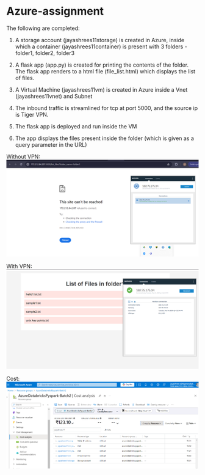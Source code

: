 # Azure-assignment
The following are completed:

1. A storage account (jayashrees11storage) is created in Azure,
   inside which a container (jayashrees11container) is present with 3 folders - folder1, folder2, folder3

2. A flask app (app.py) is created for printing the contents of the folder. The flask app renders to a
   html file (file_list.html) which displays the list of files.

3. A Virtual Machine (jayashrees11vm) is created in Azure inside a Vnet (jayashrees11vnet) and Subnet

4. The inbound traffic is streamlined for tcp at port 5000, and the source ip is Tiger VPN.

5. The flask app is deployed and run inside the VM

6. The app displays the files present inside the folder (which is given as a query parameter in the URL)

Without VPN:
![alt text](<Without_vpn.png>)

With VPN:
![alt text](<With_vpn.png>)

Cost:
![alt text](<Cost.png>)